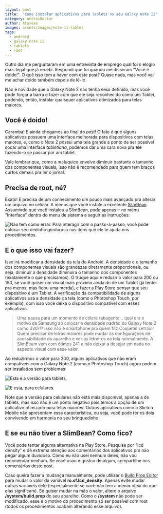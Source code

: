 ```yaml
---
layout: post
title:  "Como instalar aplicativos para Tablets no seu Galaxy Note II"
category: AndroiDoctor
author: Ataxexe
images: assets/images/note-ii-tablet
tags:
  - android
  - galaxy note ii
  - tablets
  - root
---
```


Outro dia me perguntaram em uma entrevista de emprego qual foi o elogio mais legal que já recebi. Respondi que foi quando me disseram "Você é doido!". O quê isso tem a haver com este post? Quase nada, mas você vai me achar doido também depois de lê-lo.

Não é novidade que o Galaxy Note 2 não tenha sexo definido, mas você pode forçar a barra e fazer com que ele seja reconhecido como um Tablet, podendo, então, instalar quaisquer aplicativos otimizados para telas maiores.

## Você é doido!

Caramba! E ainda chegamos ao final do post! O fato é que alguns aplicativos possuem uma interface melhorada para dispositivos com telas maiores, e, como o Note 2 possui uma tela grande a ponto de ser possível socar uma interface *tabletiana*, podemos dar uma cara nova pra ele fazendo-o se passar por um tablet.

Vale lembrar que, como a maluquice envolve diminuir bastante o tamanho dos componentes visuais, isso não é recomendado para quem tem braços curtos demais pra ler o jornal.

## Precisa de root, né?

Exato! E precisa de um conhecimento um pouco mais avançado pra alterar um arquivo no celular. A menos que você instale a excelente [SlimBean][]. Assumindo que você instalou a SlimBean, pode apenas ir no menu "Interface" dentro do menu de sistema e seguir as instruções:

![Não tem como errar. Para interagir com o passo-a-passo, você pode colocar seu dedinho gorduroso nos itens que ele te ajuda nos procedimentos.]({{site.url}}/{{page.images}}/settings-landscape.png)

## E o que isso vai fazer?

Isso irá modificar a densidade da tela do Android. A densidade e o tamanho dos componentes visuais são grandezas diretamente proporcionais, ou seja, diminuir a densidade diminuirá o tamanho dos componentes (exatamente o que precisamos). O truque aqui é reduzir o valor para 200 ou 190, se você quiser um visual mais próximo ainda do de um Tablet (já tentei pra menos, mas ficou uma merda), e fazer a Play Store pensar que seu dispositivo é um Tablet. A verificação da compatibilidade de alguns aplicativos usa a densidade da tela (como o Photoshop Touch, por exemplo), com isso você deixa o dispositivo compatível com esses aplicativos.

> Uma pausa para um momento de cólera rabugenta... qual era o motivo da Samsung ao colocar a densidade padrão do Galaxy Note 2 como 320?!? Isso não é smartphone pra quem faz Coquetel Letrão!! Quem precisar de letras maiores pode mudar as configurações de acessibilidade do aparelho e ver os letreiros na tela normalmente. A SlimBeam vem com ótimos 241 e não deixar a desejar em nada no aspecto visual com esse valor.

Ao reduzirmos o valor para 200, alguns aplicativos que não eram compatíveis com o Galaxy Note 2 (como o Photoshop Touch) agora podem ser instalados sem problemas:

![Esta é a versão para tablets.]({{site.url}}/{{page.images}}/play-photoshop.png)

![E esta, para celulares.]({{site.url}}/{{page.images}}/play-photoshop-phone.png)

Note que a versão para celulares não está mais disponível, apenas a de tablets, mas isso não é um ponto negativo pois temos a opção de um aplicativo otimizado para telas maiores. Outros aplicativos como o Sketch Mobile não apresentam essa característica, ou seja, você pode ter os dois convivendo em harmonia no seu brinquedinho.

## E se eu não tiver a SlimBean? Como fico?

Você pode tentar alguma alternativa na Play Store. Pesquise por "lcd density" e dê extrema atenção aos comentários dos aplicativos pra não pegar algum duvidoso. Como eu não usei nenhum deles, não vou recomendar nenhum. Se você usou e gostou de algum, compartilhe nos comentários deste post.

Caso queira fazer a mudança manualmente, pode utilizar o [Build Prop Editor][] para mudar o valor da variável **ro.sf.lcd_density**. Apenas evite mudar outras variáveis dele (especialmente se você não tem a menor ideia do que elas significam). Se quiser mudar na mão o valor, altere o arquivo **/system/build.prop** do seu aparelho. Como o **/system** não pode ser modificado, esse é o motivo do procedimento só ser possível com root (todos os procedimentos acabam alterando esse arquivo).

[slimbean]: <http://www.slimroms.net>
[build prop editor]: <https://play.google.com/store/apps/details?id=com.jrummy.apps.build.prop.editor>
